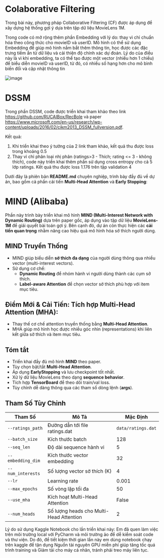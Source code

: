 # Colaborative Filtering
Trong bài này, phương pháp Collaborative Filtering (CF) được áp dụng để xây dựng hệ thống gợi ý dựa trên tập dữ liệu MovieLens 1M.

Trong code có mở rộng thêm phần Embedding với lý do: thay vì chỉ chuẩn hóa theo công thức cho movieID và userID. Mô hình có thể sử dụng Embedding để giúp mô hình nắm bắt thêm thông tin, học được các đặc trưng tiềm ẩn từ dữ liệu và cải thiện độ chính xác dự đoán. Lý do của điều này là vì khi embedding, ta có thể tạo được một vector (nhiều hơn 1 chiều) để biểu diễn movieID và userID, từ đó, có nhiều số hạng hơn cho mô bình biến đổi và cập nhật thông tin

![image](https://github.com/user-attachments/assets/330a770e-a5eb-4494-80bc-34d6e7748d1f)

# DSSM
Trong phần DSSM, code được triển khai tham khảo theo link https://github.com/RUCAIBox/RecBole và paper https://www.microsoft.com/en-us/research/wp-content/uploads/2016/02/cikm2013_DSSM_fullversion.pdf.

Kết quả:
1. Khi triển khai theo ý tưởng của 2 link tham khảo, kết quả thu được loss trong khoảng 0.5
2. Thay vì chỉ phân loại nhị phân (ratings>3 - Thích; rating <= 3 - không thích), code này triển khai thêm phần sử dụng cross entropy cho cả 5 lớp ratings. Kết quả thu được loss 1.176 trên tập validation 4


Dưới đây là phiên bản **README.md** chuyên nghiệp, trình bày đầy đủ về dự án, bao gồm cả phần cải tiến **Multi-Head Attention** và **Early Stopping**:

# MIND (Alibaba)

Phần này trình bày triển khai mô hình **MIND (Multi-Interest Network with Dynamic Routing)** dựa trên paper gốc, áp dụng vào tập dữ liệu **MovieLens-1M** để giải quyết bài toán gợi ý. Bên cạnh đó, dự án còn thực hiện các **cải tiến quan trọng** nhằm nâng cao hiệu quả mô hình hóa sở thích người dùng.

## MIND Truyền Thống
- MIND giúp biểu diễn **sở thích đa dạng** của người dùng thông qua nhiều vector (multi-interest vectors).
- Sử dụng cơ chế:
  - **Dynamic Routing** để nhóm hành vi người dùng thành các cụm sở thích.
  - **Label-aware Attention** để chọn vector sở thích phù hợp với item mục tiêu.

##  Điểm Mới & Cải Tiến: **Tích hợp Multi-Head Attention (MHA)**:
   - Thay thế cơ chế attention truyền thống bằng **Multi-Head Attention**.
   - MHA giúp mô hình học được nhiều góc nhìn (representations) khi liên kết giữa sở thích và item mục tiêu.

## Tóm tắt
- Triển khai đầy đủ mô hình **MIND** theo paper.
- Tùy chọn bật/tắt **Multi-Head Attention**.
- Áp dụng **EarlyStopping** và lưu checkpoint tốt nhất.
- Xử lý dữ liệu MovieLens theo dạng **sequence behavior**.
- Tích hợp **TensorBoard** để theo dõi train/val loss.
- Tùy chỉnh dễ dàng thông qua các tham số dòng lệnh (**args**).

## Tham Số Tùy Chỉnh

| Tham Số         | Mô Tả                                         | Mặc Định  |
|-----------------|-----------------------------------------------|-----------|
| `--ratings_path`| Đường dẫn tới file ratings.dat                | `data/ratings.dat` |
| `--batch_size`  | Kích thước batch                              | 128       |
| `--seq_len`     | Độ dài sequence hành vi                       | 5         |
| `--embedding_dim`| Kích thước vector embedding                  | 32        |
| `--num_interests`| Số lượng vector sở thích (K)                 | 4         |
| `--lr`          | Learning rate                                 | 0.001     |
| `--max_epochs`  | Số vòng lặp tối đa                            | 50        |
| `--use_mha`     | Kích hoạt Multi-Head Attention                | False     |
| `--num_heads`   | Số lượng heads cho Multi-Head Attention       | 2         |

Lý do sử dụng Kaggle Notebook cho lần triển khai này: Em đã quen làm việc trên môi trường local với PyCharm và môi trường ảo để dễ kiểm soát code và thư viện. Do đó, để tiết kiệm thời gian lần này em dùng notebook chạy trên kaggle để tận dụng Nguồn tài nguyên GPU miễn phí giúp tăng tốc quá trình training và Giảm tải cho máy cá nhân, tránh phải treo máy liên tục.




